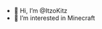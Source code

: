 - 👋 Hi, I’m @ItzoKitz
- 👀 I’m interested in Minecraft

<!---
ItzoKitz/ItzoKitz is a ✨ special ✨ repository because its `README.md` (this file) appears on your GitHub profile.
You can click the Preview link to take a look at your changes.
--->
